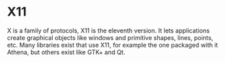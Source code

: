 # X11

X is a family of protocols, X11 is the eleventh version. It lets applications create graphical objects like windows and primitive shapes, lines, points, etc.
Many libraries exist that use X11, for example the one packaged with it Athena, but others exist like GTK+ and Qt.
